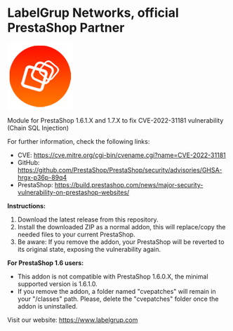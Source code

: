 # LabelGrup Networks, official PrestaShop Partner

![LabelGrup Logo](logo.png)

Module for PrestaShop 1.6.1.X and 1.7.X to fix CVE-2022-31181 vulnerability (Chain SQL Injection)

For further information, check the following links: 
- CVE: https://cve.mitre.org/cgi-bin/cvename.cgi?name=CVE-2022-31181
- GitHub: https://github.com/PrestaShop/PrestaShop/security/advisories/GHSA-hrgx-p36p-89q4
- PrestaShop: https://build.prestashop.com/news/major-security-vulnerability-on-prestashop-websites/

**Instructions:**

 1. Download the latest release from this repository.
 2. Install the downloaded ZIP as a normal addon, this will replace/copy the needed files to your current PrestaShop.
 3. Be aware: If you remove the addon, your PrestaShop will be reverted to its original state, exposing the vulnerability again.

**For PrestaShop 1.6 users:**

- This addon is not compatible with PrestaShop 1.6.0.X, the minimal supported version is 1.6.1.0.
- If you remove the addon, a folder named "cvepatches" will remain in your "/classes" path. Please, delete the "cvepatches" folder once the addon is uninstalled.

Visit our website:
https://www.labelgrup.com